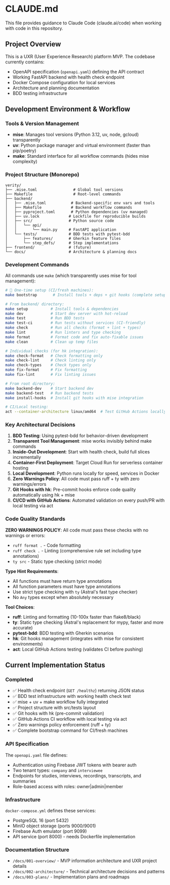 # CLAUDE.md

This file provides guidance to Claude Code (claude.ai/code) when working with code in this repository.

## Project Overview

This is a UXR (User Experience Research) platform MVP. The codebase currently contains:
- OpenAPI specification (`openapi.yaml`) defining the API contract
- Working FastAPI backend with health check endpoint
- Docker Compose configuration for local services
- Architecture and planning documentation
- BDD testing infrastructure

## Development Environment & Workflow

### Tools & Version Management
- **mise**: Manages tool versions (Python 3.12, uv, node, gcloud) transparently
- **uv**: Python package manager and virtual environment (faster than pip/poetry)
- **make**: Standard interface for all workflow commands (hides mise complexity)

### Project Structure (Monorepo)
```
verity/
├── .mise.toml                # Global tool versions
├── Makefile                  # Root-level commands
├── backend/
│   ├── .mise.toml           # Backend-specific env vars and tools
│   ├── Makefile             # Backend workflow commands
│   ├── pyproject.toml       # Python dependencies (uv managed)
│   ├── uv.lock             # Lockfile for reproducible builds
│   ├── src/                # Python source code
│   │   └── api/
│   │       └── main.py     # FastAPI application
│   └── tests/              # BDD tests with pytest-bdd
│       ├── features/       # Gherkin feature files
│       └── step_defs/      # Step implementations
├── frontend/               # (future)
└── docs/                   # Architecture & planning docs
```

### Development Commands
All commands use `make` (which transparently uses mise for tool management):

```bash
# 🚀 One-time setup (CI/fresh machines):
make bootstrap       # Install tools + deps + git hooks (complete setup)

# From backend/ directory:
make setup          # Install tools & dependencies
make dev            # Start dev server with hot-reload
make test           # Run BDD tests
make test-ci        # Run tests without services (CI-friendly)
make check          # Run all checks (format + lint + types)
make lint           # Run linters and type checking
make format         # Format code and fix auto-fixable issues
make clean          # Clean up temp files

# Individual checks (for hk integration):
make check-format   # Check formatting only
make check-lint     # Check linting only
make check-types    # Check types only
make fix-format     # Fix formatting
make fix-lint       # Fix linting issues

# From root directory:
make backend-dev    # Start backend dev
make backend-test   # Run backend tests
make install-hooks  # Install git hooks with mise integration

# CI/Local testing:
act --container-architecture linux/amd64  # Test GitHub Actions locally
```

### Key Architectural Decisions

1. **BDD Testing**: Using pytest-bdd for behavior-driven development
2. **Transparent Tool Management**: mise works invisibly behind make commands
3. **Inside-Out Development**: Start with health check, build full slices incrementally
4. **Container-First Deployment**: Target Cloud Run for serverless container hosting
5. **Local Development**: Python runs locally for speed, services in Docker
6. **Zero Warnings Policy**: All code must pass ruff + ty with zero warnings/errors
7. **Git Hooks with hk**: Pre-commit hooks enforce code quality automatically using hk + mise
8. **CI/CD with GitHub Actions**: Automated validation on every push/PR with local testing via act

### Code Quality Standards

**ZERO WARNINGS POLICY**: All code must pass these checks with no warnings or errors:
- `ruff format .` - Code formatting
- `ruff check .` - Linting (comprehensive rule set including type annotations)
- `ty src` - Static type checking (strict mode)

**Type Hint Requirements**:
- All functions must have return type annotations
- All function parameters must have type annotations
- Use strict type checking with `ty` (Astral's fast type checker)
- No `Any` types except when absolutely necessary

**Tool Choices**:
- **ruff**: Linting and formatting (10-100x faster than flake8/black)
- **ty**: Static type checking (Astral's replacement for mypy, faster and more accurate)
- **pytest-bdd**: BDD testing with Gherkin scenarios
- **hk**: Git hooks management (integrates with mise for consistent environments)
- **act**: Local GitHub Actions testing (validates CI before pushing)

## Current Implementation Status

### Completed
- ✅ Health check endpoint (`GET /healthz`) returning JSON status
- ✅ BDD test infrastructure with working health check test
- ✅ mise + uv + make workflow fully integrated
- ✅ Project structure with src/tests layout
- ✅ Git hooks with hk (pre-commit validation)
- ✅ GitHub Actions CI workflow with local testing via act
- ✅ Zero warnings policy enforcement (ruff + ty)
- ✅ Complete bootstrap command for CI/fresh machines

### API Specification
The `openapi.yaml` file defines:
- Authentication using Firebase JWT tokens with bearer auth
- Two tenant types: `company` and `interviewee`
- Endpoints for studies, interviews, recordings, transcripts, and summaries
- Role-based access with roles: owner|admin|member

### Infrastructure
`docker-compose.yml` defines these services:
- PostgreSQL 16 (port 5432)
- MinIO object storage (ports 9000/9001)
- Firebase Auth emulator (port 9099)
- API service (port 8000) - needs Dockerfile implementation

### Documentation Structure
- `/docs/001-overview/` - MVP information architecture and UXR project details
- `/docs/002-architecture/` - Technical architecture decisions and patterns
- `/docs/003-plans/` - Implementation plans and roadmaps